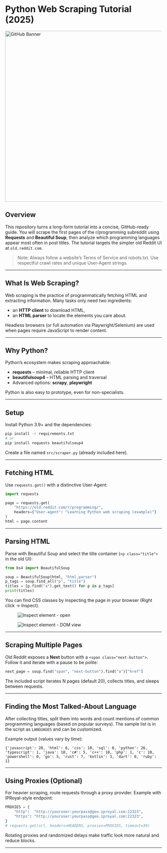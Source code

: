 # Python Web Scraping Tutorial (2025)

<a href="https://iproyal.com/proxies/"><img width="2180" height="550" alt="GitHub Banner" src="https://github.com/user-attachments/assets/c857fdbc-882d-4089-af87-cfa93408311d"></img></a>

## Overview

This repository turns a long-form tutorial into a concise, GitHub-ready guide. You will scrape the first pages of the r/programming subreddit using **Requests** and **Beautiful Soup**, then analyze which programming languages appear most often in post titles. The tutorial targets the simpler old Reddit UI at `old.reddit.com`.

> Note: Always follow a website’s Terms of Service and robots.txt. Use respectful crawl rates and unique User-Agent strings.

---

## What Is Web Scraping?

Web scraping is the practice of programmatically fetching HTML and extracting information. Many tasks only need two ingredients:
- an **HTTP client** to download HTML,
- an **HTML parser** to locate the elements you care about.

Headless browsers (or full automation via Playwright/Selenium) are used when pages require JavaScript to render content.

---

## Why Python?

Python’s ecosystem makes scraping approachable:
- **requests** – minimal, reliable HTTP client
- **beautifulsoup4** – HTML parsing and traversal
- Advanced options: **scrapy**, **playwright**

Python is also easy to prototype, even for non-specialists.

---

## Setup

Install Python 3.9+ and the dependencies:

```bash
pip install -r requirements.txt
# or
pip install requests beautifulsoup4
```

Create a file named `src/scraper.py` (already included here).

---

## Fetching HTML

Use `requests.get()` with a distinctive User-Agent:

```python
import requests

page = requests.get(
    "https://old.reddit.com/r/programming/",
    headers={"User-agent": "Learning Python web scraping (example)"}
)
html = page.content
```

---

## Parsing HTML

Parse with Beautiful Soup and select the title container (`<p class="title">` in the old UI):

```python
from bs4 import BeautifulSoup

soup = BeautifulSoup(html, "html.parser")
p_tags = soup.find_all("p", "title")
titles = [p.find("a").get_text() for p in p_tags]
print(titles)
```

You can find CSS classes by inspecting the page in your browser (Right click → Inspect).

<figure>
  <img src="https://cms.iproyal.com/uploads/blog1_7552525d29.png" alt="Inspect element - open" />
</figure>

<figure>
  <img src="https://cms.iproyal.com/uploads/blog2_672b2e2cbe.png" alt="Inspect element - DOM view" />
</figure>

---

## Scraping Multiple Pages

Old Reddit exposes a **Next** button with a `<span class="next-button">`. Follow it and iterate with a pause to be polite:

```python
next_page = soup.find("span", "next-button").find("a")["href"]
```

The included script iterates N pages (default 20), collects titles, and sleeps between requests.

---

## Finding the Most Talked-About Language

After collecting titles, split them into words and count mentions of common programming languages (based on popular surveys). The sample list is in the script as `LANGUAGES` and can be customized.

Example output (values vary by time):
```text
{'javascript': 20, 'html': 6, 'css': 10, 'sql': 0, 'python': 26, 'typescript': 1, 'java': 10, 'c#': 5, 'c++': 10, 'php': 1, 'c': 10, 'powershell': 0, 'go': 5, 'rust': 7, 'kotlin': 3, 'dart': 0, 'ruby': 1}
```

---

## Using Proxies (Optional)

For heavier scraping, route requests through a proxy provider. Example with IPRoyal-style endpoint:

```python
PROXIES = {
    "http":  "http://youruser:yourpass@geo.iproyal.com:22323",
    "https": "http://youruser:yourpass@geo.iproyal.com:22323",
}
# requests.get(url, headers=HEADERS, proxies=PROXIES, timeout=30)
```

Rotating proxies and randomized delays make traffic look more natural and reduce blocks.

---
